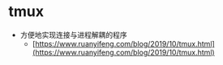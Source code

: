 # tmux

* 方便地实现连接与进程解耦的程序
  * [https://www.ruanyifeng.com/blog/2019/10/tmux.html](https://www.ruanyifeng.com/blog/2019/10/tmux.html)

